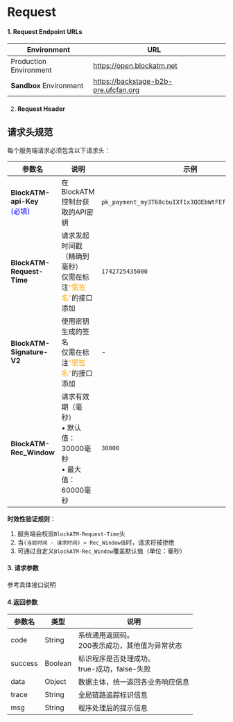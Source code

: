 # Request

#### 1. Request Endpoint URLs

<table><thead><tr><th>Environment</th><th>URL</th><th data-hidden></th></tr></thead><tbody><tr><td>Production Environment</td><td><a href="https://backend.blockatm.net">https://open.blockatm.net</a></td><td></td></tr><tr><td><strong>Sandbox</strong> Environment</td><td><a href="https://backstage-b2b-pre.ufcfan.org">https://backstage-b2b-pre.ufcfan.org</a></td><td></td></tr></tbody></table>



2. #### Request  Header

## 请求头规范

每个服务端请求必须包含以下请求头：

| 参数名 | 说明 | 示例 |
|--------|------|------|
| **BlockATM-api-Key**<br><span style="color:blue">(必填)</span> | 在BlockATM控制台获取的API密钥 | `pk_payment_my3T68cbuIXf1x3QOEbWtFEfcJPxeBr8wTewDVM` |
| **BlockATM-Request-Time** | 请求发起时间戳（精确到毫秒）<br>仅需在标注<span style="color:orange">"需签名"</span>的接口添加 | `1742725435000` |
| **BlockATM-Signature-V2** | 使用密钥生成的签名<br>仅需在标注<span style="color:orange">"需签名"</span>的接口添加 | - |
| **BlockATM-Rec_Window** | 请求有效期（毫秒）<br>• 默认值：30000毫秒<br>• 最大值：60000毫秒 | `30000` |

**时效性验证规则**：
1. 服务端会校验`BlockATM-Request-Time`头
2. 当`(当前时间 - 请求时间) > Rec_Window值`时，请求将被拒绝
3. 可通过自定义`BlockATM-Rec_Window`覆盖默认值（单位：毫秒）


#### 3. 请求参数

参考具体接口说明



#### 4.返回参数




| 参数名    | 类型     | 说明                                                                 |
|-----------|----------|----------------------------------------------------------------------|
| code      | String   | 系统通用返回码。<br>200表示成功，其他值为异常状态                   |
| success   | Boolean  | 标识程序是否处理成功。<br>true-成功，false-失败                      |
| data      | Object   | 数据主体，统一返回各业务响应信息                                    |
| trace     | String   | 全局链路追踪标识信息                                                |
| msg       | String   | 程序处理后的提示信息                                                |







